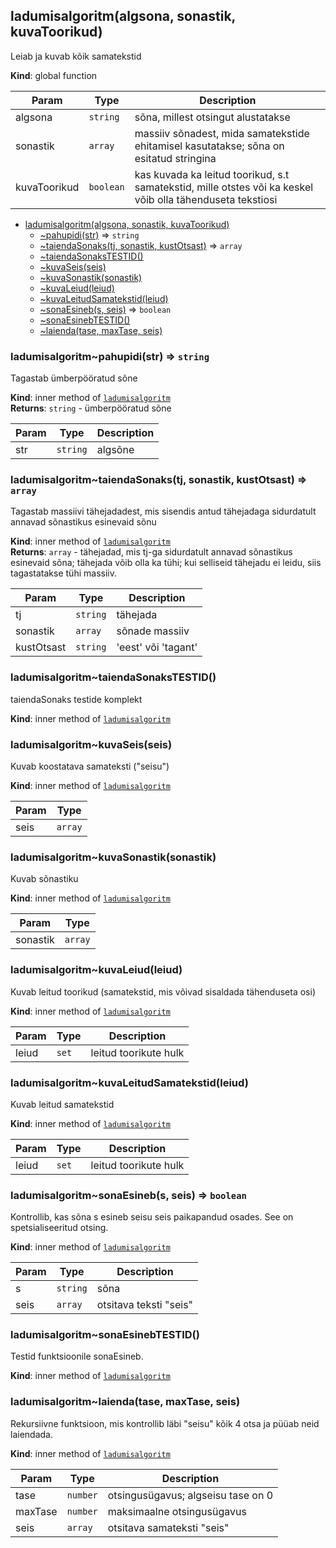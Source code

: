 <a name="ladumisalgoritm"></a>

## ladumisalgoritm(algsona, sonastik, kuvaToorikud)
Leiab ja kuvab kõik samatekstid

**Kind**: global function  

| Param | Type | Description |
| --- | --- | --- |
| algsona | <code>string</code> | sõna, millest otsingut alustatakse |
| sonastik | <code>array</code> | massiiv sõnadest, mida samatekstide ehitamisel kasutatakse; sõna on esitatud stringina |
| kuvaToorikud | <code>boolean</code> | kas kuvada ka leitud toorikud, s.t samatekstid, mille otstes või ka keskel võib olla tähenduseta tekstiosi |


* [ladumisalgoritm(algsona, sonastik, kuvaToorikud)](#ladumisalgoritm)
    * [~pahupidi(str)](#ladumisalgoritm..pahupidi) ⇒ <code>string</code>
    * [~taiendaSonaks(tj, sonastik, kustOtsast)](#ladumisalgoritm..taiendaSonaks) ⇒ <code>array</code>
    * [~taiendaSonaksTESTID()](#ladumisalgoritm..taiendaSonaksTESTID)
    * [~kuvaSeis(seis)](#ladumisalgoritm..kuvaSeis)
    * [~kuvaSonastik(sonastik)](#ladumisalgoritm..kuvaSonastik)
    * [~kuvaLeiud(leiud)](#ladumisalgoritm..kuvaLeiud)
    * [~kuvaLeitudSamatekstid(leiud)](#ladumisalgoritm..kuvaLeitudSamatekstid)
    * [~sonaEsineb(s, seis)](#ladumisalgoritm..sonaEsineb) ⇒ <code>boolean</code>
    * [~sonaEsinebTESTID()](#ladumisalgoritm..sonaEsinebTESTID)
    * [~laienda(tase, maxTase, seis)](#ladumisalgoritm..laienda)

<a name="ladumisalgoritm..pahupidi"></a>

### ladumisalgoritm~pahupidi(str) ⇒ <code>string</code>
Tagastab ümberpööratud sõne

**Kind**: inner method of [<code>ladumisalgoritm</code>](#ladumisalgoritm)  
**Returns**: <code>string</code> - ümberpööratud sõne  

| Param | Type | Description |
| --- | --- | --- |
| str | <code>string</code> | algsõne |

<a name="ladumisalgoritm..taiendaSonaks"></a>

### ladumisalgoritm~taiendaSonaks(tj, sonastik, kustOtsast) ⇒ <code>array</code>
Tagastab massiivi tähejadadest, mis sisendis antud tähejadaga sidurdatult annavad sõnastikus esinevaid sõnu

**Kind**: inner method of [<code>ladumisalgoritm</code>](#ladumisalgoritm)  
**Returns**: <code>array</code> - tähejadad, mis tj-ga sidurdatult annavad sõnastikus esinevaid sõna; tähejada võib olla ka tühi; kui selliseid tähejadu ei leidu, siis tagastatakse tühi massiiv.  

| Param | Type | Description |
| --- | --- | --- |
| tj | <code>string</code> | tähejada |
| sonastik | <code>array</code> | sõnade massiiv |
| kustOtsast | <code>string</code> | 'eest' või 'tagant' |

<a name="ladumisalgoritm..taiendaSonaksTESTID"></a>

### ladumisalgoritm~taiendaSonaksTESTID()
taiendaSonaks testide komplekt

**Kind**: inner method of [<code>ladumisalgoritm</code>](#ladumisalgoritm)  
<a name="ladumisalgoritm..kuvaSeis"></a>

### ladumisalgoritm~kuvaSeis(seis)
Kuvab koostatava samateksti ("seisu")

**Kind**: inner method of [<code>ladumisalgoritm</code>](#ladumisalgoritm)  

| Param | Type |
| --- | --- |
| seis | <code>array</code> | 

<a name="ladumisalgoritm..kuvaSonastik"></a>

### ladumisalgoritm~kuvaSonastik(sonastik)
Kuvab sõnastiku

**Kind**: inner method of [<code>ladumisalgoritm</code>](#ladumisalgoritm)  

| Param | Type |
| --- | --- |
| sonastik | <code>array</code> | 

<a name="ladumisalgoritm..kuvaLeiud"></a>

### ladumisalgoritm~kuvaLeiud(leiud)
Kuvab leitud toorikud (samatekstid, mis võivad sisaldada tähenduseta osi)

**Kind**: inner method of [<code>ladumisalgoritm</code>](#ladumisalgoritm)  

| Param | Type | Description |
| --- | --- | --- |
| leiud | <code>set</code> | leitud toorikute hulk |

<a name="ladumisalgoritm..kuvaLeitudSamatekstid"></a>

### ladumisalgoritm~kuvaLeitudSamatekstid(leiud)
Kuvab leitud samatekstid

**Kind**: inner method of [<code>ladumisalgoritm</code>](#ladumisalgoritm)  

| Param | Type | Description |
| --- | --- | --- |
| leiud | <code>set</code> | leitud toorikute hulk |

<a name="ladumisalgoritm..sonaEsineb"></a>

### ladumisalgoritm~sonaEsineb(s, seis) ⇒ <code>boolean</code>
Kontrollib, kas sõna s esineb
    seisu seis paikapandud osades. See on spetsialiseeritud otsing.

**Kind**: inner method of [<code>ladumisalgoritm</code>](#ladumisalgoritm)  

| Param | Type | Description |
| --- | --- | --- |
| s | <code>string</code> | sõna |
| seis | <code>array</code> | otsitava teksti "seis" |

<a name="ladumisalgoritm..sonaEsinebTESTID"></a>

### ladumisalgoritm~sonaEsinebTESTID()
Testid funktsioonile sonaEsineb.

**Kind**: inner method of [<code>ladumisalgoritm</code>](#ladumisalgoritm)  
<a name="ladumisalgoritm..laienda"></a>

### ladumisalgoritm~laienda(tase, maxTase, seis)
Rekursiivne funktsioon, mis kontrollib läbi "seisu" kõik 4 otsa ja püüab neid laiendada.

**Kind**: inner method of [<code>ladumisalgoritm</code>](#ladumisalgoritm)  

| Param | Type | Description |
| --- | --- | --- |
| tase | <code>number</code> | otsingusügavus; algseisu tase on 0 |
| maxTase | <code>number</code> | maksimaalne otsingusügavus |
| seis | <code>array</code> | otsitava samateksti "seis" |

